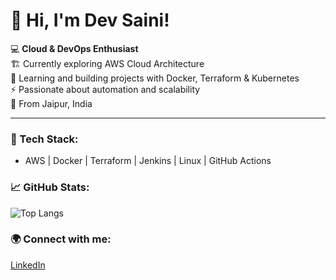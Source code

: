 # 👋 Hi, I'm Dev Saini!

💻 **Cloud & DevOps Enthusiast**  
🏗️ Currently exploring AWS Cloud Architecture  
🌱 Learning and building projects with Docker, Terraform & Kubernetes  
⚡ Passionate about automation and scalability  
📍 From Jaipur, India  

---

### 🧰 Tech Stack:
- AWS | Docker | Terraform | Jenkins | Linux | GitHub Actions

### 📈 GitHub Stats:
![Top Langs](https://github-readme-stats.vercel.app/api/top-langs/?username=devsaini&layout=compact&theme=tokyonight)

### 🌍 Connect with me:
[LinkedIn](https://www.linkedin.com/in/dev-saini-4432002b5/)
